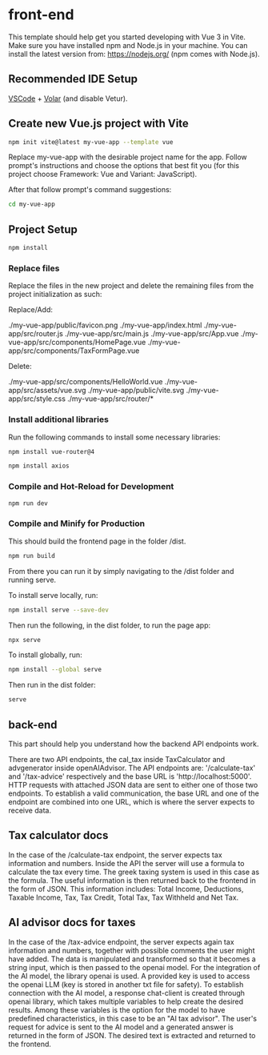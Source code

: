 # front-end

This template should help get you started developing with Vue 3 in Vite.
Make sure you have installed npm and Node.js in your machine.
You can install the latest version from: https://nodejs.org/ (npm comes with Node.js).

## Recommended IDE Setup

[VSCode](https://code.visualstudio.com/) + [Volar](https://marketplace.visualstudio.com/items?itemName=Vue.volar) (and disable Vetur).

## Create new Vue.js project with Vite

```sh
npm init vite@latest my-vue-app --template vue
```

Replace my-vue-app with the desirable project name for the app.
Follow prompt's instructions and choose the options that best fit you (for this project choose Framework: Vue and Variant: JavaScript).

After that follow prompt's command suggestions:

```sh
cd my-vue-app
```

## Project Setup

```sh
npm install
```

### Replace files

Replace the files in the new project and delete the remaining files from the project initialization as such:

Replace/Add:

./my-vue-app/public/favicon.png
./my-vue-app/index.html
./my-vue-app/src/router.js
./my-vue-app/src/main.js
./my-vue-app/src/App.vue
./my-vue-app/src/components/HomePage.vue
./my-vue-app/src/components/TaxFormPage.vue

Delete:

./my-vue-app/src/components/HelloWorld.vue
./my-vue-app/src/assets/vue.svg
./my-vue-app/public/vite.svg
./my-vue-app/src/style.css
./my-vue-app/src/router/\*

### Install additional libraries

Run the following commands to install some necessary libraries:

```sh
npm install vue-router@4
```

```sh
npm install axios
```

### Compile and Hot-Reload for Development

```sh
npm run dev
```

### Compile and Minify for Production

This should build the frontend page in the folder /dist.

```sh
npm run build
```

From there you can run it by simply navigating to the /dist folder and running serve.

To install serve locally, run:

```sh
npm install serve --save-dev
```

Then run the following, in the dist folder, to run the page app:

```sh
npx serve
```

To install globally, run:

```sh
npm install --global serve
```

Then run in the dist folder:

```sh
serve
```

## back-end

This part should help you understand how the backend API endpoints work.

There are two API endpoints, the cal_tax inside TaxCalculator and advgenerator inside openAIAdvisor.
The API endpoints are: '/calculate-tax' and '/tax-advice' respectively and the base URL is 'http://localhost:5000'.
HTTP requests with attached JSON data are sent to either one of those two endpoints.
To establish a valid communication, the base URL and one of the endpoint are combined into one URL, which is where the server expects to receive data.

## Tax calculator docs

In the case of the /calculate-tax endpoint, the server expects tax information and numbers.
Inside the API the server will use a formula to calculate the tax every time.
The greek taxing system is used in this case as the formula.
The useful information is then returned back to the frontend in the form of JSON.
This information includes: Total Income, Deductions, Taxable Income, Tax, Tax Credit, Total Tax, Tax Withheld and Net Tax.

## AI advisor docs for taxes

In the case of the /tax-advice endpoint, the server expects again tax information and numbers, together with possible comments the user might have added.
The data is manipulated and transformed so that it becomes a string input, which is then passed to the openai model.
For the integration of the AI model, the library openai is used.
A provided key is used to access the openai LLM (key is stored in another txt file for safety).
To establish connection with the AI model, a response chat-client is created through openai library, which takes multiple variables to help create the desired results.
Among these variables is the option for the model to have predefined characteristics, in this case to be an "AI tax advisor".
The user's request for advice is sent to the AI model and a generated answer is returned in the form of JSON.
The desired text is extracted and returned to the frontend.
